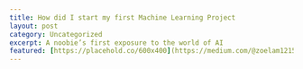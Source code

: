 ```yaml
---
title: How did I start my first Machine Learning Project
layout: post
category: Uncategorized
excerpt: A noobie’s first exposure to the world of AI
featured: [https://placehold.co/600x400](https://medium.com/@zoelam1215_35712/how-did-i-start-my-first-machine-learning-project-b05c6c31bc57)
---
```

